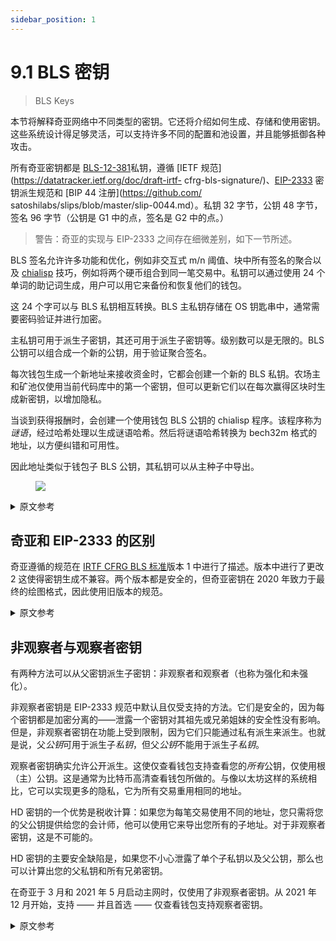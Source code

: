 ```yaml
---
sidebar_position: 1
---
```


# 9.1 BLS 密钥

> BLS Keys

本节将解释奇亚网络中不同类型的密钥。它还将介绍如何生成、存储和使用密钥。这些系统设计得足够灵活，可以支持许多不同的配置和池设置，并且能够抵御各种攻击。

所有奇亚密钥都是 [BLS-12-381](https://github.com/zkcrypto/bls12_381)私钥，遵循 [IETF 规范](https://datatracker.ietf.org/doc/draft-irtf- cfrg-bls-signature/)、[EIP-2333](https://eips.ethereum.org/EIPS/eip-2333) 密钥派生规范和 [BIP 44 注册](https://github.com/ satoshilabs/slips/blob/master/slip-0044.md）。私钥 32 字节，公钥 48 字节，签名 96 字节（公钥是 G1 中的点，签名是 G2 中的点。）

> 警告：奇亚的实现与 EIP-2333 之间存在细微差别，如下一节所述。

BLS 签名允许许多功能和优化，例如非交互式 m/n 阈值、块中所有签名的聚合以及 [chialisp](https://chialisp.com) 技巧，例如将两个硬币组合到同一笔交易中。私钥可以通过使用 24 个单词的助记词生成，用户可以用它来备份和恢复他们的钱包。

这 24 个字可以与 BLS 私钥相互转换。BLS 主私钥存储在 OS 钥匙串中，通常需要密码验证并进行加密。

主私钥可用于派生子密钥，其还可用于派生子密钥等。级别数可以是无限的。BLS 公钥可以组合成一个新的公钥，用于验证聚合签名。

每次钱包生成一个新地址来接收资金时，它都会创建一个新的 BLS 私钥。农场主和矿池仅使用当前代码库中的第一个密钥，但可以更新它们以在每次赢得区块时生成新密钥，以增加隐私。

当谈到获得报酬时，会创建一个使用钱包 BLS 公钥的 chialisp 程序。该程序称为*谜语*，经过哈希处理以生成谜语哈希。然后将谜语哈希转换为 bech32m 格式的地址，以方便纠错和可用性。

因此地址类似于钱包子 BLS 公钥，其私钥可以从主种子中导出。

<figure>

![](/img/keys/hd_keys.png)

</figure>

<details>
<summary>原文参考</summary>

This section will explain the different types of keys in the Chia network. It will also cover how the keys are generated, stored, and used. These systems are designed to be flexible enough to support many different configurations and pooling setups and to be resilient to various attacks.

All Chia keys are [BLS-12-381](https://github.com/zkcrypto/bls12_381) private keys, following the [IETF specification](https://datatracker.ietf.org/doc/draft-irtf-cfrg-bls-signature/), the [EIP-2333](https://eips.ethereum.org/EIPS/eip-2333) specification for key derivation and [BIP 44 registered](https://github.com/satoshilabs/slips/blob/master/slip-0044.md). Private keys are 32 bytes, public keys 48 bytes, and signatures 96 bytes (public keys are points in G1, signatures are points in G2.)

  >WARNING: There is a slight difference between Chia's implementation and EIP-2333, as described in the next section.

BLS signatures allow for many features and optimizations, such as non-interactive m/n thresholds, aggregation of all signatures in a block, and [chialisp](https://chialisp.com) tricks like combining two coins into the same transaction. Private keys can be generated by using a 24-word mnemonic phrase, which users can use to back up and restore their wallets.

The 24 words can be converted to and from a BLS private key. The BLS master private key is stored in the OS keychain, which usually requires password authentication and is encrypted.

The master private key can be used to derive child keys, which can further be used to derive child keys, etc. The number of levels can be infinite. BLS public keys can be combined to form a new public key, which can be used to validate aggregate signatures.

Each time the wallet generates a new address to receive funds, it creates a new BLS private key. The farmer and pool only use the first key in the current codebase, but they can be updated to generate a new key every time a block is won, for additional privacy.

When it comes to getting paid, a chialisp program is created that uses one of the wallet BLS public keys. This program, called a _puzzle_, is hashed to generate a puzzle hash. The puzzle hash is then converted to an address in bech32m format, for easy error correction and usability.

So an address is analogous to a wallet child BLS public key, the private key of which can be derived from the master seed.

<figure>

![](/img/keys/hd_keys.png)

</figure>

</details>

## 奇亚和 EIP-2333 的区别

奇亚遵循的规范在 [IRTF CFRG BLS 标准](https://datatracker.ietf.org/doc/draft-irtf-cfrg-bls-signature/)版本 1 中进行了描述。版本中进行了更改 2 这使得密钥生成不兼容。两个版本都是安全的，但奇亚密钥在 2020 年致力于最终的绘图格式，因此使用旧版本的规范。

<details>
<summary>原文参考</summary>

- ## Difference between Chia and EIP-2333

The specification that Chia follows is described in the [IRTF CFRG BLS standard](https://datatracker.ietf.org/doc/draft-irtf-cfrg-bls-signature/), version 1. There was a change made in version 2 which makes the key generation incompatible. Both versions are secure, but Chia keys were committed to the final plot format in 2020 and thus the older version of the specification is used.

</details>

## 非观察者与观察者密钥

有两种方法可以从父密钥派生子密钥：非观察者和观察者（也称为强化和未强化）。

非观察者密钥是 EIP-2333 规范中默认且仅受支持的方法。它们是安全的，因为每个密钥都是加密分离的——泄露一个密钥对其祖先或兄弟姐妹的安全性没有影响。但是，非观察者密钥在功能上受到限制，因为它们只能通过私有派生来派生。也就是说，父*公钥*可用于派生子*私钥*，但父*公钥*不能用于派生子*私钥*。

观察者密钥确实允许公开派生。这使仅查看钱包支持查看您的*所有*公钥，仅使用根（主）公钥。这是通常为比特币高清查看钱包所做的。与像以太坊这样的系统相比，它可以实现更多的隐私，它为所有交易重用相同的地址。

HD 密钥的一个优势是税收计算：如果您为每笔交易使用不同的地址，您只需将您的父公钥提供给您的会计师，他可以使用它来导出您所有的子地址。对于非观察者密钥，这是不可能的。

HD 密钥的主要安全缺陷是，如果您不小心泄露了单个子私钥以及父公钥，那么也可以计算出您的父私钥和所有兄弟密钥。

在奇亚于 3 月和 2021 年 5 月启动主网时，仅使用了非观察者密钥。从 2021 年 12 月开始，支持 —— 并且首选 —— 仅查看钱包支持观察者密钥。

<details>
<summary>原文参考</summary>

- ## Non-Observer vs Observer Keys

There are two ways in which child keys can be derived from parent keys: non-observer and observer (also called hardened and unhardened).

Non-observer keys are the default, and only supported, method in the EIP-2333 spec. They are secure, since each key is cryptographically separated -- revealing one key has no impact on the security of its ancestors or siblings. However, non-observer keys are limited in functionality, because they can only be derived through private derivation. That is, a parent _private_ key can be used to derive a child _private_ key, but a parent _public_ key cannot be used to derive a child _public_ key.

Observer keys do allow public derivation. This enables view-only wallets that support viewing _all_ of your public keys, using only the root (master) public key. This is what is usually done for Bitcoin HD view-only wallets. It enables more privacy when compared to systems like Ethereum, which reuse the same address for all transactions.

One advantage of HD keys is tax calculation: if you use a different address for each transaction, you only need to give your accountant your parent public key, who can use it to derive all of your child addresses. This would not be possible with non-observer keys.

The main security drawback of HD keys is that if you accidentally reveal a single child private key, along with the parent public key, then your parent private key and all sibling keys can be calculated as well.

At the time of Chia's mainnet launch in March and May 2021, only non-observer keys were used. Beginning in December 2021, observer keys are supported -- and preferred -- for  view only-wallet support.

</details>
